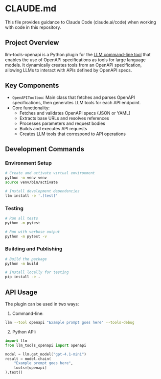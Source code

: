 # CLAUDE.md

This file provides guidance to Claude Code (claude.ai/code) when working with code in this repository.

## Project Overview

llm-tools-openapi is a Python plugin for the [LLM command-line tool](https://llm.datasette.io/) that enables the use of OpenAPI specifications as tools for large language models. It dynamically creates tools from an OpenAPI specification, allowing LLMs to interact with APIs defined by OpenAPI specs.

## Key Components

- `OpenAPIToolbox`: Main class that fetches and parses OpenAPI specifications, then generates LLM tools for each API endpoint.
- Core functionality:
  - Fetches and validates OpenAPI specs (JSON or YAML)
  - Extracts base URLs and resolves references
  - Processes parameters and request bodies
  - Builds and executes API requests
  - Creates LLM tools that correspond to API operations

## Development Commands

### Environment Setup

```bash
# Create and activate virtual environment
python -m venv venv
source venv/bin/activate

# Install development dependencies
llm install -e '.[test]'
```

### Testing

```bash
# Run all tests
python -m pytest

# Run with verbose output
python -m pytest -v
```

### Building and Publishing

```bash
# Build the package
python -m build

# Install locally for testing
pip install -e .
```

## API Usage

The plugin can be used in two ways:

1. Command-line:
```bash
llm --tool openapi "Example prompt goes here" --tools-debug
```

2. Python API:
```python
import llm
from llm_tools_openapi import openapi

model = llm.get_model("gpt-4.1-mini")
result = model.chain(
    "Example prompt goes here",
    tools=[openapi]
).text()
```